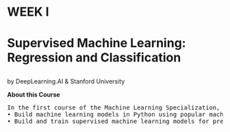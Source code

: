 <h1><b>WEEK I</b><h1>
<h1>Supervised Machine Learning: Regression and Classification</h1>
<h2></h2>by DeepLearning.AI & Stanford University</h2>

<b>About this Course</b>
<pre>In the first course of the Machine Learning Specialization, you will:
• Build machine learning models in Python using popular machine learning libraries NumPy and scikit-learn.
• Build and train supervised machine learning models for prediction and binary classification tasks, including linear regression and logistic </pre>
